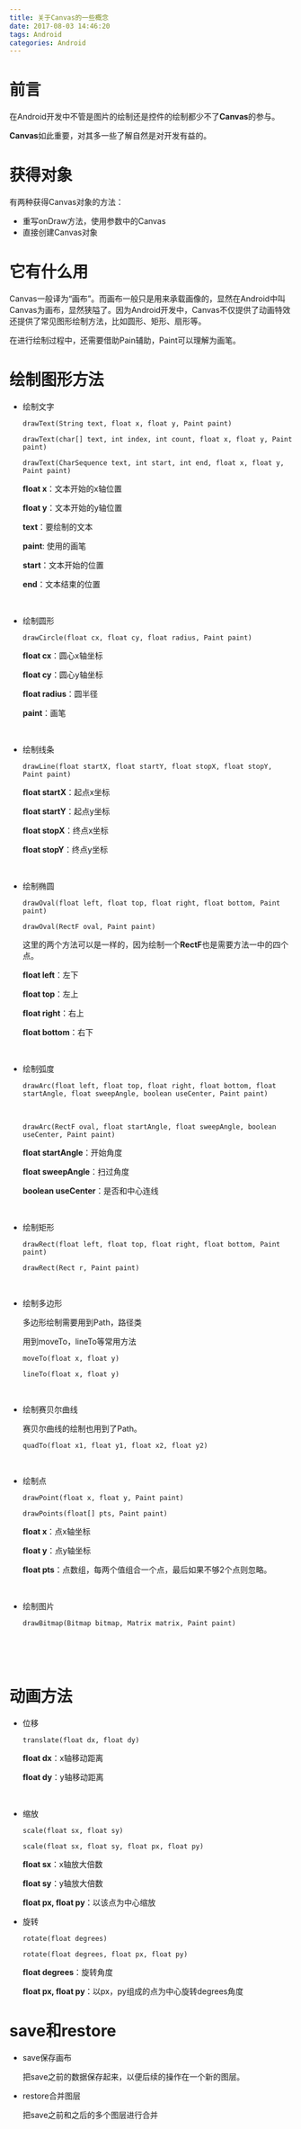 ```yaml
---
title: 关于Canvas的一些概念
date: 2017-08-03 14:46:20
tags: Android
categories: Android
---
```


# 前言

在Android开发中不管是图片的绘制还是控件的绘制都少不了**Canvas**的参与。

**Canvas**如此重要，对其多一些了解自然是对开发有益的。

# 获得对象

有两种获得Canvas对象的方法：

- 重写onDraw方法，使用参数中的Canvas
- 直接创建Canvas对象

# 它有什么用

Canvas一般译为“画布”。而画布一般只是用来承载画像的，显然在Android中叫Canvas为画布，显然狭隘了。因为Android开发中，Canvas不仅提供了动画特效还提供了常见图形绘制方法，比如圆形、矩形、扇形等。

在进行绘制过程中，还需要借助Pain辅助，Paint可以理解为画笔。



# 绘制图形方法

- 绘制文字

  `drawText(String text, float x, float y, Paint paint)`

  `drawText(char[] text, int index, int count, float x, float y, Paint paint)`

  `drawText(CharSequence text, int start, int end, float x, float y, Paint paint)`

  **float x**：文本开始的x轴位置

  **float y**：文本开始的y轴位置

  **text**：要绘制的文本

  **paint**: 使用的画笔

  **start**：文本开始的位置

  **end**：文本结束的位置

  ​

- 绘制圆形

  `drawCircle(float cx, float cy, float radius, Paint paint)`

  **float cx**：圆心x轴坐标

  **float cy**：圆心y轴坐标

  **float radius**：圆半径

  **paint**：画笔

  ​

- 绘制线条

  `drawLine(float startX, float startY, float stopX, float stopY, Paint paint)`

  **float startX**：起点x坐标

  **float startY**：起点y坐标

  **float stopX**：终点x坐标

  **float stopY**：终点y坐标

  ​

- 绘制椭圆

  `drawOval(float left, float top, float right, float bottom, Paint paint)`

  `drawOval(RectF oval, Paint paint)`

  这里的两个方法可以是一样的，因为绘制一个**RectF**也是需要方法一中的四个点。

  **float left**：左下

  **float top**：左上

  **float right**：右上

  **float bottom**：右下

  ​

- 绘制弧度

  `drawArc(float left, float top, float right, float bottom, float startAngle, float sweepAngle, boolean useCenter, Paint paint)`

  ​

  `drawArc(RectF oval, float startAngle, float sweepAngle, boolean useCenter, Paint paint)`

  **float startAngle**：开始角度

  **float sweepAngle**：扫过角度

  **boolean useCenter**：是否和中心连线 

  ​

- 绘制矩形

  `drawRect(float left, float top, float right, float bottom, Paint paint)`

  `drawRect(Rect r, Paint paint)`

  ​

- 绘制多边形

  多边形绘制需要用到Path，路径类

  用到moveTo，lineTo等常用方法

  `moveTo(float x, float y)`

  `lineTo(float x, float y)`

  ​

- 绘制赛贝尔曲线

  赛贝尔曲线的绘制也用到了Path。

  `quadTo(float x1, float y1, float x2, float y2)`

  ​

- 绘制点

  `drawPoint(float x, float y, Paint paint)`

  `drawPoints(float[] pts, Paint paint)`

  **float x**：点x轴坐标

  **float y**：点y轴坐标

  **float pts**：点数组，每两个值组合一个点，最后如果不够2个点则忽略。

  ​

- 绘制图片

  `drawBitmap(Bitmap bitmap, Matrix matrix, Paint paint)`

  ​

  ​

# 动画方法

- 位移

  `translate(float dx, float dy)`

  **float dx**：x轴移动距离

  **float dy**：y轴移动距离

  ​

- 缩放

  `scale(float sx, float sy)`

  `scale(float sx, float sy, float px, float py)`

  **float sx**：x轴放大倍数

  **float sy**：y轴放大倍数

  **float px, float py**：以该点为中心缩放

- 旋转

  `rotate(float degrees)`

  `rotate(float degrees, float px, float py)`

  **float degrees**：旋转角度

  **float px, float py**：以px，py组成的点为中心旋转degrees角度



# save和restore

- save保存画布

  把save之前的数据保存起来，以便后续的操作在一个新的图层。

- restore合并图层

  把save之前和之后的多个图层进行合并

  ​

  ​



